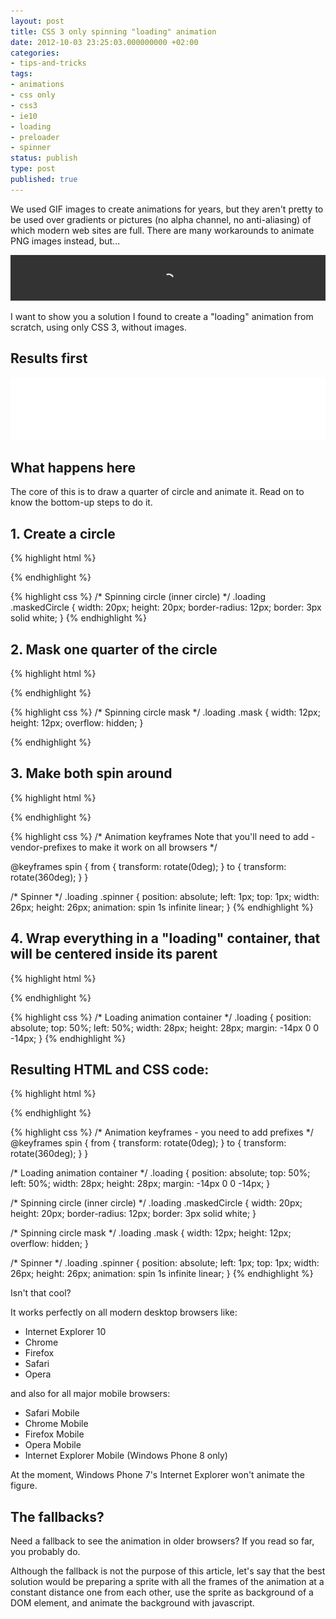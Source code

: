 ```yaml
---
layout: post
title: CSS 3 only spinning "loading" animation
date: 2012-10-03 23:25:03.000000000 +02:00
categories:
- tips-and-tricks
tags:
- animations
- css only
- css3
- ie10
- loading
- preloader
- spinner
status: publish
type: post
published: true
---
```

We used GIF images to create animations for years, but they aren't pretty to be used over gradients or pictures (no alpha channel, no anti-aliasing) of which modern web sites are full. There are many workarounds to animate PNG images instead, but...

![](/assets/preloader_preview1.png "preloader_preview")

I want to show you a solution I found to create a "loading" animation from scratch, using only CSS 3, without images.

## Results first

<iframe style="background:black; border: 0" src="/examples/css3-only-loading-animation.html" width="100%" height="100"></iframe>

## What happens here

The core of this is to draw a quarter of circle and animate it. 
Read on to know the bottom-up steps to do it.

## 1. Create a circle

{% highlight html %}
<!-- Inner masked circle -->
<div class="maskedCircle"></div>
{% endhighlight %}

{% highlight css %}
/* Spinning circle (inner circle) */
.loading .maskedCircle {
	width: 20px;
	height: 20px;
	border-radius: 12px;
	border: 3px solid white;
}
{% endhighlight %}

## 2. Mask one quarter of the circle

{% highlight html %}
<!-- Mask of the quarter of circle -->
<div class="mask">
    <!-- Inner masked circle -->
    <div class="maskedCircle"></div>
</div>
{% endhighlight %}

{% highlight css %}
/* Spinning circle mask */
.loading .mask {
	width: 12px;
	height: 12px;
	overflow: hidden;
}

{% endhighlight %}

## 3. Make both spin around
{% highlight html %}
<!-- We make this div spin -->
<div class="spinner">
	<!-- Mask of the quarter of circle -->
	<div class="mask">
		<!-- Inner masked circle -->
		<div class="maskedCircle"></div>
	</div>
</div>
{% endhighlight %}

{% highlight css %}
/* 
Animation keyframes
Note that you'll need to add -vendor-prefixes
to make it work on all browsers 
*/

@keyframes spin {
	from { transform: rotate(0deg); }
	to { transform: rotate(360deg); }
}

/* Spinner */
.loading .spinner {
	position: absolute;
	left: 1px;
	top: 1px;
	width: 26px;
	height: 26px;
	animation: spin 1s infinite linear;
}
{% endhighlight %}

## 4. Wrap everything in a "loading" container, that will be centered inside its parent

{% highlight html %}
<!-- Loading animation container -->
<div class="loading">
	<!-- We make this div spin -->
	<div class="spinner">
		<!-- Mask of the quarter of circle -->
		<div class="mask">
			<!-- Inner masked circle -->
			<div class="maskedCircle"></div>
		</div>
	</div>
</div>
{% endhighlight %}

{% highlight css %}
/* Loading animation container */
.loading {
	position: absolute;
	top: 50%;
	left: 50%;
	width: 28px;
	height: 28px;
	margin: -14px 0 0 -14px;
}
{% endhighlight %}

## Resulting HTML and CSS code:

{% highlight html %}
<!-- Loading animation container -->
<div class="loading">
	<!-- We make this div spin -->
	<div class="spinner">
		<!-- Mask of the quarter of circle -->
		<div class="mask">
			<!-- Inner masked circle -->
			<div class="maskedCircle"></div>
		</div>
	</div>
</div>
{% endhighlight %}

{% highlight css %}
/* Animation keyframes - you need to add prefixes */
@keyframes spin {
	from { transform: rotate(0deg); }
	to { transform: rotate(360deg); }
}

/* Loading animation container */
.loading {
	position: absolute;
	top: 50%;
	left: 50%;
	width: 28px;
	height: 28px;
	margin: -14px 0 0 -14px;
}

/* Spinning circle (inner circle) */
.loading .maskedCircle {
	width: 20px;
	height: 20px;
	border-radius: 12px;
	border: 3px solid white;
}

/* Spinning circle mask */
.loading .mask {
	width: 12px;
	height: 12px;
	overflow: hidden;
}

/* Spinner */
.loading .spinner {
	position: absolute;
	left: 1px;
	top: 1px;
	width: 26px;
	height: 26px;
	animation: spin 1s infinite linear;
}
{% endhighlight %}

Isn't that cool? 

It works perfectly on all modern desktop browsers like:

*   Internet Explorer 10
*   Chrome
*   Firefox
*   Safari
*   Opera

and also for all major mobile browsers:

*   Safari Mobile
*   Chrome Mobile
*   Firefox Mobile
*   Opera Mobile
*   Internet Explorer Mobile (Windows Phone 8 only)

At the moment, Windows Phone 7's Internet Explorer won't animate the figure.

## The fallbacks?

Need a fallback to see the animation in older browsers? If you read so far, you probably do.

Although the fallback is not the purpose of this article, let's say that the best solution would be preparing a sprite with all the frames of the animation at a constant distance one from each other, use the sprite as background of a DOM element, and animate the background with javascript.